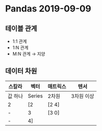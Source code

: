 # Pandas 2019-09-09

## 테이블 관계
- 1:1 관계
- 1:N 관계
- M:N 관계 → 지양

## 데이터 차원
스칼라 | 벡터 | 매트릭스 | 텐서
--|--|--|--
값 하나 | Series | 2차원 | 3차원 이상
2 | [2 | [2 4] |
- |  3 | [3 0] |
- |  4]|